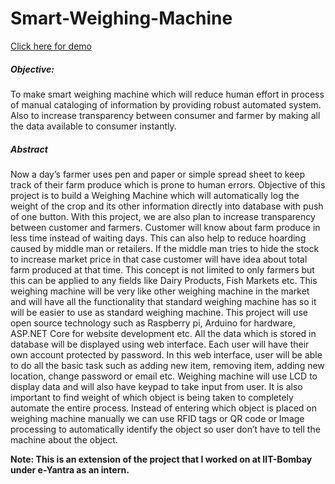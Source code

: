 # Smart-Weighing-Machine

[Click here for demo](https://swmw.me/Public)

##### Objective:
To make smart weighing machine which will reduce human effort in process of manual cataloging
of information by providing robust automated system. Also to increase transparency between
consumer and farmer by making all the data available to consumer instantly.

##### Abstract
Now a day’s farmer uses pen and paper or simple spread sheet to keep track of their farm produce which is prone to human errors. Objective of this project is to build a Weighing Machine which will automatically log the weight of the crop and its other information directly into database with push of one button. With this project, we are also plan to increase transparency between customer and farmers. Customer will know about farm produce in less time instead of waiting days. This can also help to reduce hoarding caused by middle man or retailers. If the middle man tries to hide the stock to increase market price in that case customer will have idea about total farm produced at that time. This concept is not limited to only farmers but this can be applied to any fields like Dairy Products, Fish Markets etc. This weighing machine will be very like other weighing machine in the market and will have all the functionality that standard weighing machine has so it will be easier to use as standard weighing machine. This project will use open source technology such as Raspberry pi, Arduino for hardware, ASP.NET Core for website development etc. All the data which is stored in database will be displayed using web interface. Each user will have their own account protected by password. In this web interface, user will be able to do all the basic task such as adding new item, removing item, adding new location, change password or email etc. Weighing machine will use LCD to display data and will also have keypad to take input from user. It is also important to find weight of which object is being taken to completely automate the entire process. Instead of entering which object is placed on weighing machine manually we can use RFID tags or QR code or Image processing to automatically identify the object so user don’t have to tell the machine about the object.

**Note: This is an extension of the project that I worked on at IIT-Bombay under e-Yantra as an intern.**
